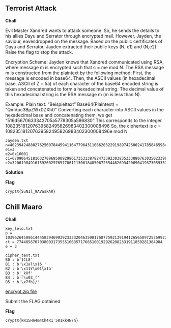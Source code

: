 ## Terrorist Attack
**Chall**

Evil Master Xandred wants to attack someone. So, he sends the details to his allies Dayu and Serrator through encrypted mail. However, Jayden, the saviour, eavesdropped on the message. Based on the public certificates of Dayu and Serrator, Jayden extracted their public keys (N, e1) and (N,e2). Raise the flag to stop the attack.

Encryption Scheme: Jayden knows that Xandred communicated using RSA, where message m is encrypted such that c = me mod N.
The RSA message m is constructed from the plaintext by the following method:
First, the message is encoded in base64. Then, the ASCII values (in hexadecimal base. ASCII of Z = 5a) of each character of the base64 encoded string is taken and concatenated to form a hexadecimal string. The decimal value of this hexadecimal string is the RSA message m (m is less than N).

Example: 
Plain text: “Beispieltext”
Base64(Plaintext) = “QmVpc3BpZWx0ZXh0”
Converting each character into ASCII values in the hexadecimal base and concatenating them, we get “516d5670633342705a5778305a586830”
This corresponds to the integer
108235181207639582495826983402300008496
So, the ciphertext is
c = 108235181207639582495826983402300008496e mod N

```
Jayden.txt
n=402394248802762560784459411647796431108620322919897426002417858465984510150839043308712123310510922610690378085519407742502585978563438101321191019034005392771936629869360205383247721026151449660543966528254014636648532640397857580791648563954248342700568953634713286153354659774351731627683020456167612375777
e1=3
e2=0x10001
c1=67090645181632709695909298617353138782473392303835333880763035023398399986102522696207286994028014029479955043913066845767219313073168226921458651197268124266204694732369429212400077185147687076698999058253541539181075009601524169290102789307319784203160878830115189236220647878370932124691829160238166884507
c2=320619849161592602976577061113061848506725544626934206904193730593575376891316859724098919371817228348187363536514796561697241275831333616877986761327123283643554751189999114073665767746826416394998880017351368095327983542692476081042891563760767627156393835619028739103574351913497376152704326725037693741418
```

**Solution**

**Flag**
```
cryptX{SuN1l_9AVaskAR}
```

## Chill Maaro
**Chall**
```
key_lelo.txt
p = 103962645086144458394690392333320463500176877592139194126565897252699227389054752050860916642155272976067269318854290849706050750024964367506243628724742178891177469067035094968932705968778096858802301049224190400062964931585852844156067570881650783099922374023185643146939610733140914730176277036929861453893
ct = 7744856707038003173555106357176651001929262082331911859281384984
e = 3
```
```
cipher_text.txt
B0 : b'1CL8'
B1 : b'\x1al\x16_'
B2 : b'\x11Y\x01\x1a'
B3 : b'_kXf'
B4 : b'r\x03_f'
B5 : b'\x7fh]/'
```

[encrypt.zip file](./encrypt.zip)

Submit the FLAG obtained

**Flag**
```
cryptX{kR15Hn4m4Ch4R1 5R1kk4N7h}
```
